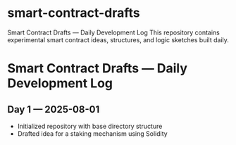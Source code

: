 # smart-contract-drafts
Smart Contract Drafts — Daily Development Log  This repository contains experimental smart contract ideas, structures, and logic sketches built daily.

# Smart Contract Drafts — Daily Development Log

## Day 1 — 2025-08-01
- Initialized repository with base directory structure  
- Drafted idea for a staking mechanism using Solidity
